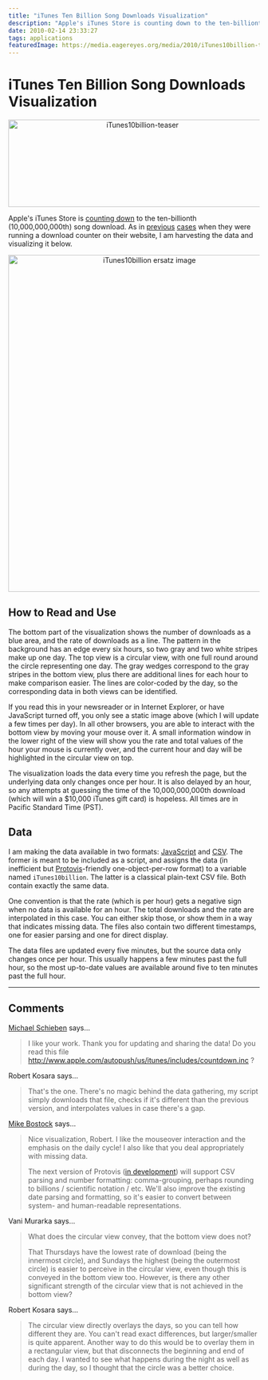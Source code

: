 ```yaml
---
title: "iTunes Ten Billion Song Downloads Visualization"
description: "Apple's iTunes Store is counting down to the ten-billionth (10,000,000,000th) song download. As in previous cases when they were running a download counter on their website, I am harvesting the data and visualizing it below."
date: 2010-02-14 23:33:27
tags: applications
featuredImage: https://media.eagereyes.org/media/2010/iTunes10billion-teaser.png
---
```


# iTunes Ten Billion Song Downloads Visualization

<p align="center"><img src="https://media.eagereyes.org/media/2010/iTunes10billion-teaser.png" width="522" height="175" alt="iTunes10billion-teaser" /></p>

Apple's iTunes Store is <a href="http://www.apple.com/itunes/10-billion-song-countdown/">counting down</a> to the ten-billionth (10,000,000,000th) song download. As in <a href="/vis/iTMS.html">previous</a> <a href="/applications/appstore-billion-apps-live-visualization.html">cases</a> when they were running a download counter on their website, I am harvesting the data and visualizing it below.

<p align="center"><img src="https://media.eagereyes.org/media/2010/iTunes10billion-ersatz3.png" width="550" height="675" alt="iTunes10billion ersatz image" /></p>

## How to Read and Use

The bottom part of the visualization shows the number of downloads as a blue area, and the rate of downloads as a line. The pattern in the background has an edge every six hours, so two gray and two white stripes make up one day. The top view is a circular view, with one full round around the circle representing one day. The gray wedges correspond to the gray stripes in the bottom view, plus there are additional lines for each hour to make comparison easier. The lines are color-coded by the day, so the corresponding data in both views can be identified.

If you read this in your newsreader or in Internet Explorer, or have JavaScript turned off, you only see a static image above (which I will update a few times per day). In all other browsers, you are able to interact with the bottom view by moving your mouse over it. A small information window in the lower right of the view will show you the rate and total values of the hour your mouse is currently over, and the current hour and day will be highlighted in the circular view on top.

The visualization loads the data every time you refresh the page, but the underlying data only changes once per hour. It is also delayed by an hour, so any attempts at guessing the time of the 10,000,000,000th download (which will win a $10,000 iTunes gift card) is hopeless. All times are in Pacific Standard Time (PST).

## Data

I am making the data available in two formats: <a href="https://media.eagereyes.org/media/2010/iTunes10Billion.js">JavaScript</a> and <a href="https://media.eagereyes.org/media/2010/iTunes10Billion.csv">CSV</a>. The former is meant to be included as a script, and assigns the data (in inefficient but <a href="http://protovis.org/">Protovis</a>-friendly one-object-per-row format) to a variable named <code>iTunes10billion</code>. The latter is a classical plain-text CSV file. Both contain exactly the same data.

One convention is that the rate (which is per hour) gets a negative sign when no data is available for an hour. The total downloads and the rate are interpolated in this case. You can either skip those, or show them in a way that indicates missing data. The files also contain two different timestamps, one for easier parsing and one for direct display.

The data files are updated every five minutes, but the source data only changes once per hour. This usually happens a few minutes past the full hour, so the most up-to-date values are available around five to ten minutes past the full hour.


<PostedBy />


<aside class="comments">

---
## Comments

<a href="http://www.rockitbaby.de" rel="nofollow noopener" target="_blank">Michael Schieben</a> says…
>	I like your work. Thank you for updating and sharing the data! Do you read this file http://www.apple.com/autopush/us/itunes/includes/countdown.inc ? 

Robert Kosara says…
>	That's the one. There's no magic behind the data gathering, my script simply downloads that file, checks if it's different than the previous version, and interpolates values in case there's a gap.

<a href="http://graphics.stanford.edu/~mbostock" rel="nofollow noopener" target="_blank">Mike Bostock</a> says…
>	Nice visualization, Robert. I like the mouseover interaction and the emphasis on the daily cycle! I also like that you deal appropriately with missing data.
>	
>	The next version of Protovis (<a href="http://gitorious.org/protovis">in development</a>) will support CSV parsing and number formatting: comma-grouping, perhaps rounding to billions / scientific notation / etc. We'll also improve the existing date parsing and formatting, so it's easier to convert between system- and human-readable representations.

Vani Murarka says…
>	What does the circular view convey, that the bottom view does not?
>	
>	That Thursdays have the lowest rate of download (being the innermost circle), and Sundays the highest (being the outermost circle) is easier to perceive in the circular view, even though this is conveyed in the bottom view too. However, is there any other significant strength of the circular view that is not achieved in the bottom view?

Robert Kosara says…
>	The circular view directly overlays the days, so you can tell how different they are. You can't read exact differences, but larger/smaller is quite apparent. Another way to do this would be to overlay them in a rectangular view, but that disconnects the beginning and end of each day. I wanted to see what happens during the night as well as during the day, so I thought that the circle was a better choice.

</aside>

